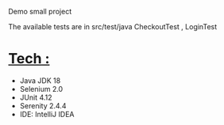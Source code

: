 Demo small project

The available tests are in src/test/java 
CheckoutTest , LoginTest

# <p/><div style="text-decoration: underline;"><u>Tech</u> :</div>
<ul><li>Java JDK 18</li><li>Selenium 2.0</li><li>JUnit 4.12</li><li>Serenity 2.4.4</li><li>IDE: IntelliJ IDEA</li>
  </ul>
